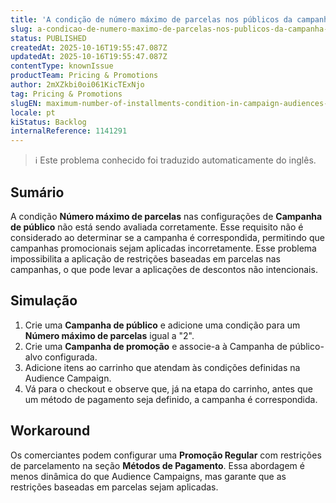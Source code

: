 ```yaml
---
title: 'A condição de número máximo de parcelas nos públicos da campanha não é avaliada corretamente'
slug: a-condicao-de-numero-maximo-de-parcelas-nos-publicos-da-campanha-nao-e-avaliada-corretamente
status: PUBLISHED
createdAt: 2025-10-16T19:55:47.087Z
updatedAt: 2025-10-16T19:55:47.087Z
contentType: knownIssue
productTeam: Pricing & Promotions
author: 2mXZkbi0oi061KicTExNjo
tag: Pricing & Promotions
slugEN: maximum-number-of-installments-condition-in-campaign-audiences-is-not-evaluated-correctly
locale: pt
kiStatus: Backlog
internalReference: 1141291
---
```


>ℹ️ Este problema conhecido foi traduzido automaticamente do inglês.

## Sumário


A condição **Número máximo de parcelas** nas configurações de **Campanha de público** não está sendo avaliada corretamente. Esse requisito não é considerado ao determinar se a campanha é correspondida, permitindo que campanhas promocionais sejam aplicadas incorretamente. Esse problema impossibilita a aplicação de restrições baseadas em parcelas nas campanhas, o que pode levar a aplicações de descontos não intencionais.
## Simulação



1. Crie uma **Campanha de público** e adicione uma condição para um **Número máximo de parcelas** igual a "2".
2. Crie uma **Campanha de promoção** e associe-a à Campanha de público-alvo configurada.
3. Adicione itens ao carrinho que atendam às condições definidas na Audience Campaign.
4. Vá para o checkout e observe que, já na etapa do carrinho, antes que um método de pagamento seja definido, a campanha é correspondida.


## Workaround


Os comerciantes podem configurar uma **Promoção Regular** com restrições de parcelamento na seção **Métodos de Pagamento**. Essa abordagem é menos dinâmica do que Audience Campaigns, mas garante que as restrições baseadas em parcelas sejam aplicadas.


